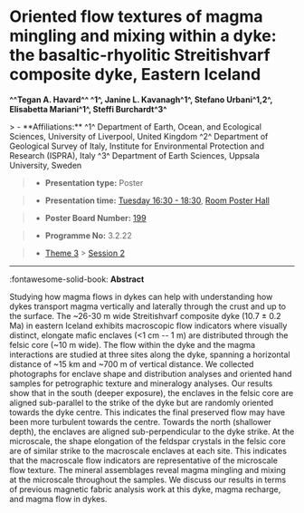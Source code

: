 # Oriented flow textures of magma mingling and mixing within a dyke: the basaltic-rhyolitic Streitishvarf composite dyke, Eastern Iceland

**^^Tegan A. Havard^^ ^1^, Janine L. Kavanagh^1^, Stefano Urbani^1,2^, Elisabetta Mariani^1^, Steffi Burchardt^3^**

<!-- more -->> - **Affiliations:** ^1^ Department of Earth, Ocean, and Ecological Sciences, University of Liverpool, United Kingdom ^2^ Department of Geological Survey of Italy, Institute for Environmental Protection and Research (ISPRA), Italy ^3^ Department of Earth Sciences, Uppsala University, Sweden

> - **Presentation type:** Poster

> - **Presentation time:** [Tuesday 16:30 - 18:30](../sessions_comparison.md#__tabbed_2_6), [Room Poster Hall](../maps_venue.md#__tabbed_1_1)

> - **Poster Board Number:** [199](../map_poster_boards.md#tuesday)

> - **Programme No:** 3.2.22

> - [Theme 3](../theme3.md) > [Session 2](../sessions/session-3-2.md)

--- 

:fontawesome-solid-book: **Abstract**

Studying how magma flows in dykes can help with understanding how dykes transport magma vertically and laterally through the crust and up to the surface. The ~26-30 m wide Streitishvarf composite dyke (10.7 ± 0.2 Ma) in eastern Iceland exhibits macroscopic flow indicators where visually distinct, elongate mafic enclaves (<1 cm -- 1 m) are distributed through the felsic core (~10 m wide). The flow within the dyke and the magma interactions are studied at three sites along the dyke, spanning a horizontal distance of ~15 km and ~700 m of vertical distance. We collected photographs for enclave shape and distribution analyses and oriented hand samples for petrographic texture and mineralogy analyses. Our results show that in the south (deeper exposure), the enclaves in the felsic core are aligned sub-parallel to the strike of the dyke but are randomly oriented towards the dyke centre. This indicates the final preserved flow may have been more turbulent towards the centre. Towards the north (shallower depth), the enclaves are aligned sub-perpendicular to the dyke strike. At the microscale, the shape elongation of the feldspar crystals in the felsic core are of similar strike to the macroscale enclaves at each site. This indicates that the macroscale flow indicators are representative of the microscale flow texture. The mineral assemblages reveal magma mingling and mixing at the microscale throughout the samples. We discuss our results in terms of previous magnetic fabric analysis work at this dyke, magma recharge, and magma flow in dykes.

